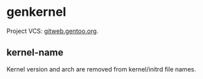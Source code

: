 # genkernel

Project VCS: [gitweb.gentoo.org](https://gitweb.gentoo.org/proj/genkernel.git).

## kernel-name

Kernel version and arch are removed from kernel/initrd file names.
